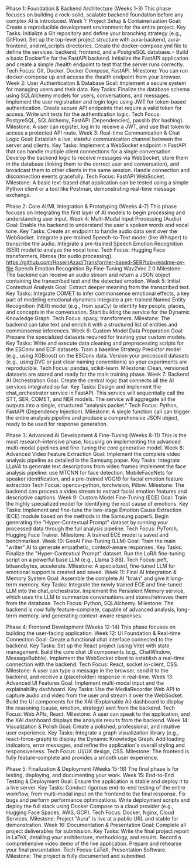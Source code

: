 
Phase 1: Foundation & Backend Architecture (Weeks 1-3)
This phase focuses on building a rock-solid, scalable backend foundation before any complex AI is introduced.
Week 1: Project Setup & Containerization
Goal: Create a reproducible development environment for the entire project.
Key Tasks:
Initialize a Git repository and define your branching strategy (e.g., GitFlow).
Set up the top-level project structure with aura-backend, aura-frontend, and ml_scripts directories.
Create the docker-compose.yml file to define the services: backend, frontend, and a PostgreSQL database.=
Build a basic Dockerfile for the FastAPI backend.
Initialize the FastAPI application and create a simple /health endpoint to test that the server runs correctly.
Tech Focus: Git, Docker, Docker Compose, FastAPI.
Milestone: You can run docker-compose up and access the /health endpoint from your browser.
Week 2: User Authentication & Database
Goal: Implement a secure system for managing users and their data.
Key Tasks:
Finalize the database schema using SQLAlchemy models for users, conversations, and messages.
Implement the user registration and login logic using JWT for token-based authentication.
Create secure API endpoints that require a valid token for access.
Write unit tests for the authentication logic.
Tech Focus: PostgreSQL, SQLAlchemy, FastAPI (Dependencies), passlib (for hashing).
Milestone: A user can register, log in to receive a JWT, and use that token to access a protected API route.
Week 3: Real-time Communication & Chat Logic
Goal: Establish a live, stateful communication channel between the server and clients.
Key Tasks:
Implement a WebSocket endpoint in FastAPI that can handle multiple client connections for a single conversation.
Develop the backend logic to receive messages via WebSocket, store them in the database (linking them to the correct user and conversation), and broadcast them to other clients in the same session.
Handle connection and disconnection events gracefully.
Tech Focus: FastAPI WebSocket.
Milestone: A basic text-based chat application can be tested using a simple Python client or a tool like Postman, demonstrating real-time message exchange.

Phase 2: Core AI/ML Integration & Prototyping (Weeks 4-7)
This phase focuses on integrating the first layer of AI models to begin processing and understanding user input.
Week 4: Multi-Modal Input Processing (Audio)
Goal: Enable the backend to understand the user's spoken words and vocal tone.
Key Tasks:
Create an endpoint to handle audio data sent over the WebSocket.
Integrate a pre-trained Speech-to-Text model (like Whisper) to transcribe the audio.
Integrate a pre-trained Speech Emotion Recognition (SER) model to analyze the vocal tone.
Tech Focus: Hugging Face transformers, librosa (for audio processing).
https://github.com/HoseinAzad/Transformer-based-SER?tab=readme-ov-file 
Speech Emotion Recognition By Fine-Tuning Wav2Vec 2.0
Milestone: The backend can receive an audio stream and return a JSON object containing the transcribed text and the detected emotion.
Week 5: Initial Contextual Analysis
Goal: Extract deeper meaning from the transcribed text.
Key Tasks:
Integrate
 COMET to infer commonsense emotional effects, a key part of modeling emotional dynamics
Integrate a pre-trained Named Entity Recognition (NER) model (e.g., from spaCy) to identify key people, places, and concepts in the conversation.
Start building the service for the Dynamic Knowledge Graph.
Tech Focus: spacy, transformers.
Milestone: The backend can take text and enrich it with a structured list of entities and commonsense inferences.
Week 6: Custom Model Data Preparation
Goal: Prepare the specialized datasets required for training your custom models.
Key Tasks:
Write and execute data cleaning and preprocessing scripts for the ESConv and ECF datasets.
Train a baseline Strategy Predictor model (e.g., using XGBoost) on the ESConv data.
Version your processed datasets (e.g., using DVC or just clear naming conventions) so your experiments are reproducible.
Tech Focus: pandas, scikit-learn.
Milestone: Clean, versioned datasets are stored and ready for the main training phase.
Week 7: Backend AI Orchestration
Goal: Create the central logic that connects all the AI services integrated so far.
Key Tasks:
Design and implement the chat_orchestrator service in FastAPI.
This service will sequentially call the STT, SER, COMET, and NER models.
The service will aggregate all the outputs into a single, structured "analysis packet."
Tech Focus: Python, FastAPI (Dependency Injection).
Milestone: A single function call can trigger the entire analysis pipeline and produce a comprehensive JSON object, ready to be used for response generation.

Phase 3: Advanced AI Development & Fine-Tuning (Weeks 8-11)
This is the most research-intensive phase, focusing on implementing the advanced multi-modal pipelines and fine-tuning the core generative model.
Week 8: Advanced Video Feature Extraction
Goal: Implement the complete video analysis pipeline as detailed in the Samsung paper.
Key Tasks:
Integrate
 LLaVA to generate text descriptions from video frames
Implement the face analysis pipeline: use
 MTCNN for face detection, MobileFaceNets for speaker identification, and a pre-trained VGG19 for facial emotion feature extraction
Tech Focus: opencv-python, torchvision, Pillow.
Milestone: The backend can process a video stream to extract facial emotion features and descriptive captions.
Week 9: Custom Model Fine-Tuning (ECE)
Goal: Train the highly specialized model for identifying the root cause of emotions.
Key Tasks:
Implement and fine-tune the two-stage Emotion Cause Extraction (ECE) module based on the methods in the Samsung paper5.
Begin generating the "Hyper-Contextual Prompt" dataset by running your processed data through the full analysis pipeline.
Tech Focus: PyTorch, Hugging Face Trainer.
Milestone: A trained ECE model is saved and benchmarked.
Week 10: GenAI Fine-Tuning (LLM)
Goal: Train the main "writer" AI to generate empathetic, context-aware responses.
Key Tasks:
Finalize the "Hyper-Contextual Prompt" dataset.
Run the LoRA fine-tuning script on a powerful base LLM (e.g., Llama 3 8B).
Tech Focus: peft, bitsandbytes, accelerate.
Milestone: A specialized, fine-tuned LLM for emotional support is created and saved.
Week 11: Final AI Integration & Memory System
Goal: Assemble the complete AI "brain" and give it long-term memory.
Key Tasks:
Integrate the newly trained ECE and fine-tuned LLM into the chat_orchestrator.
Implement the Persistent Memory service, which uses the LLM to summarize conversations and stores/retrieves them from the database.
Tech Focus: Python, SQLAlchemy.
Milestone: The backend is now fully feature-complete, capable of advanced analysis, long-term memory, and generating context-aware responses.

Phase 4: Frontend Development (Weeks 12-14)
This phase focuses on building the user-facing application.
Week 12: UI Foundation & Real-time Connection
Goal: Create a functional chat interface connected to the backend.
Key Tasks:
Set up the React project (using Vite) with state management.
Build the core chat UI components (e.g., ChatWindow, MessageBubble).
Implement the WebSocket client to establish a real-time connection with the backend.
Tech Focus: React, socket.io-client, CSS.
Milestone: A user can type a message in the browser, send it to the backend, and receive a (placeholder) response in real-time.
Week 13: Advanced UI Features
Goal: Implement multi-modal input and the explainability dashboard.
Key Tasks:
Use the MediaRecorder Web API to capture audio and video from the user and stream it over the WebSocket.
Build the UI components for the XAI (Explainable AI) dashboard to display the reasoning (cause, emotion, strategy) sent from the backend.
Tech Focus: Web APIs, React.
Milestone: A user can speak to the application, and the XAI dashboard displays the analysis results from the backend.
Week 14: Visualization & Polish
Goal: Create a polished, professional, and intuitive user experience.
Key Tasks:
Integrate a graph visualization library (e.g., react-force-graph) to display the Dynamic Knowledge Graph.
Add loading indicators, error messages, and refine the application's overall styling and responsiveness.
Tech Focus: UI/UX design, CSS.
Milestone: The frontend is fully feature-complete and provides a smooth user experience.

Phase 5: Finalization & Deployment (Weeks 15-16)
The final phase is for testing, deploying, and documenting your work.
Week 15: End-to-End Testing & Deployment
Goal: Ensure the application is stable and deploy it to a live server.
Key Tasks:
Conduct rigorous end-to-end testing of the entire workflow, from multi-modal input on the frontend to the final response.
Fix bugs and perform performance optimizations.
Write deployment scripts and deploy the full stack using Docker Compose to a cloud provider (e.g., Hugging Face Spaces, AWS, GCP).
Tech Focus: Docker, Nginx, Cloud Services.
Milestone: Project "Aura" is live at a public URL and stable for demonstration.
Week 16: Documentation & Presentation
Goal: Complete all project deliverables for submission.
Key Tasks:
Write the final project report in LaTeX, detailing your architecture, methodology, and results.
Record a comprehensive video demo of the live application.
Prepare and rehearse your final presentation.
Tech Focus: LaTeX, Presentation Software.
Milestone: The project is fully documented and submitted.

